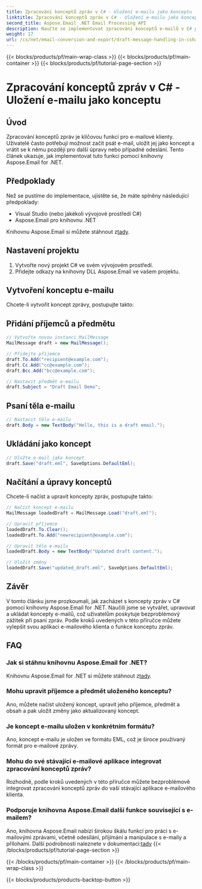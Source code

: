 ```yaml
---
title: Zpracování konceptů zpráv v C# - Uložení e-mailu jako konceptu
linktitle: Zpracování konceptů zpráv v C# - Uložení e-mailu jako konceptu
second_title: Aspose.Email .NET Email Processing API
description: Naučte se implementovat zpracování konceptů e-mailů v C# pomocí Aspose.Email for .NET. Bezproblémově vytvářejte, upravujte a ukládejte koncepty.
weight: 17
url: /cs/net/email-conversion-and-export/draft-message-handling-in-csharp-saving-email-as-draft/
---
```


{{< blocks/products/pf/main-wrap-class >}}
{{< blocks/products/pf/main-container >}}
{{< blocks/products/pf/tutorial-page-section >}}

# Zpracování konceptů zpráv v C# - Uložení e-mailu jako konceptu


## Úvod

Zpracování konceptů zpráv je klíčovou funkcí pro e-mailové klienty. Uživatelé často potřebují možnost začít psát e-mail, uložit jej jako koncept a vrátit se k němu později pro další úpravy nebo případné odeslání. Tento článek ukazuje, jak implementovat tuto funkci pomocí knihovny Aspose.Email for .NET.

## Předpoklady

Než se pustíme do implementace, ujistěte se, že máte splněny následující předpoklady:

- Visual Studio (nebo jakékoli vývojové prostředí C#)
- Aspose.Email pro knihovnu .NET

 Knihovnu Aspose.Email si můžete stáhnout z[tady](https://releases.aspose.com/email/net).

## Nastavení projektu

1. Vytvořte nový projekt C# ve svém vývojovém prostředí.
2. Přidejte odkazy na knihovny DLL Aspose.Email ve vašem projektu.

## Vytvoření konceptu e-mailu

Chcete-li vytvořit koncept zprávy, postupujte takto:

## Přidání příjemců a předmětu

```csharp
// Vytvořte novou instanci MailMessage
MailMessage draft = new MailMessage();

// Přidejte příjemce
draft.To.Add("recipient@example.com");
draft.Cc.Add("cc@example.com");
draft.Bcc.Add("bcc@example.com");

// Nastavit předmět e-mailu
draft.Subject = "Draft Email Demo";
```

## Psaní těla e-mailu

```csharp
// Nastavit tělo e-mailu
draft.Body = new TextBody("Hello, this is a draft email.");
```

## Ukládání jako koncept

```csharp
// Uložte e-mail jako koncept
draft.Save("draft.eml", SaveOptions.DefaultEml);
```

## Načítání a úpravy konceptů

Chcete-li načíst a upravit koncepty zpráv, postupujte takto:

```csharp
// Načíst koncept e-mailu
MailMessage loadedDraft = MailMessage.Load("draft.eml");

// Upravit příjemce
loadedDraft.To.Clear();
loadedDraft.To.Add("newrecipient@example.com");

// Upravit tělo e-mailu
loadedDraft.Body = new TextBody("Updated draft content.");

// Uložit změny
loadedDraft.Save("updated_draft.eml", SaveOptions.DefaultEml);
```

## Závěr

V tomto článku jsme prozkoumali, jak zacházet s koncepty zpráv v C# pomocí knihovny Aspose.Email for .NET. Naučili jsme se vytvářet, upravovat a ukládat koncepty e-mailů, což uživatelům poskytuje bezproblémový zážitek při psaní zpráv. Podle kroků uvedených v této příručce můžete vylepšit svou aplikaci e-mailového klienta o funkce konceptu zpráv.

## FAQ

### Jak si stáhnu knihovnu Aspose.Email for .NET?

 Knihovnu Aspose.Email for .NET si můžete stáhnout z[tady](https://releases.aspose.com/email/net).

### Mohu upravit příjemce a předmět uloženého konceptu?

Ano, můžete načíst uložený koncept, upravit jeho příjemce, předmět a obsah a pak uložit změny jako aktualizovaný koncept.

### Je koncept e-mailu uložen v konkrétním formátu?

Ano, koncept e-mailu je uložen ve formátu EML, což je široce používaný formát pro e-mailové zprávy.

### Mohu do své stávající e-mailové aplikace integrovat zpracování konceptů zpráv?

Rozhodně, podle kroků uvedených v této příručce můžete bezproblémově integrovat zpracování konceptů zpráv do vaší stávající aplikace e-mailového klienta.

### Podporuje knihovna Aspose.Email další funkce související s e-mailem?

 Ano, knihovna Aspose.Email nabízí širokou škálu funkcí pro práci s e-mailovými zprávami, včetně odesílání, přijímání a manipulace s e-maily a přílohami. Další podrobnosti naleznete v dokumentaci:[tady](https://reference.aspose.com)
{{< /blocks/products/pf/tutorial-page-section >}}

{{< /blocks/products/pf/main-container >}}
{{< /blocks/products/pf/main-wrap-class >}}

{{< blocks/products/products-backtop-button >}}
